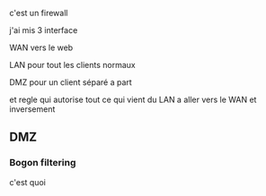 

c'est un firewall


j'ai mis 3 interface

WAN vers le web

LAN pour tout les clients normaux

DMZ pour un client séparé a part


et regle qui autorise tout ce qui vient du LAN a aller vers le WAN et inversement



## DMZ



### Bogon filtering
c'est quoi